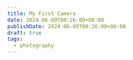 ```yaml
---
title: My First Camera
date: 2024-06-09T00:26:00+08:00
publishDate: 2024-06-09T00:26:00+08:00
draft: true
tags:
  - photography
---
```


